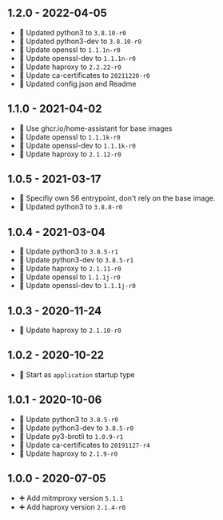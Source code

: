 ## 1.2.0 - 2022-04-05

* 🔼 Updated python3 to `3.8.10-r0`
* 🔼 Updated python3-dev to `3.8.10-r0`
* 🔼 Update openssl to `1.1.1n-r0`
* 🔼 Update openssl-dev to `1.1.1n-r0`
* 🔼 Update haproxy to `2.2.22-r0`
* 🔼 Update ca-certificates to `20211220-r0`
* 📝 Updated config.json and Readme


## 1.1.0 - 2021-04-02

* 🔨 Use ghcr.io/home-assistant for base images
* 🔼 Update openssl to `1.1.1k-r0`
* 🔼 Update openssl-dev to `1.1.1k-r0`
* 🔼 Update haproxy to `2.1.12-r0`


## 1.0.5 - 2021-03-17

* 🐛 Specifiy own S6 entrypoint, don't rely on the base image.
* 🔼 Updated python3 to `3.8.8-r0`


## 1.0.4 - 2021-03-04

* 🔼 Update python3 to `3.8.5-r1`
* 🔼 Update python3-dev to `3.8.5-r1`
* 🔼 Update haproxy to `2.1.11-r0`
* 🔼 Update openssl to `1.1.1j-r0`
* 🔼 Update openssl-dev to `1.1.1j-r0`


## 1.0.3 - 2020-11-24

* 🔼 Update haproxy to `2.1.10-r0`


## 1.0.2 - 2020-10-22

* 🔨 Start as `application` startup type


## 1.0.1 - 2020-10-06

* 🔼 Update python3 to `3.8.5-r0`
* 🔼 Update python3-dev to `3.8.5-r0`
* 🔼 Update py3-brotli to `1.0.9-r1`
* 🔼 Update ca-certificates to `20191127-r4`
* 🔼 Update haproxy to `2.1.9-r0`


## 1.0.0 - 2020-07-05

* ➕ Add mitmproxy version `5.1.1`
* ➕ Add haproxy version `2.1.4-r0`
